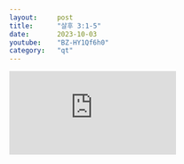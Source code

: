 ```yaml
---
layout:     post
title:      "살후 3:1-5"
date:       2023-10-03
youtube:    "BZ-HY1Qf6h0"
category:   "qt"
---
```


<div class="youtube">
    <iframe src="https://www.youtube.com/embed/BZ-HY1Qf6h0" title="YouTube video player" frameborder="0" allow="accelerometer; autoplay; clipboard-write; encrypted-media; gyroscope; picture-in-picture; web-share" allowfullscreen></iframe>
</div>